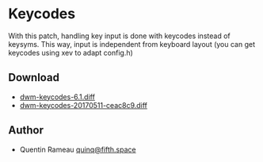 Keycodes
========
With this patch, handling key input is done with keycodes instead of keysyms.
This way, input is independent from keyboard layout (you can get keycodes 
using xev to adapt config.h)

Download
--------
* [dwm-keycodes-6.1.diff](dwm-keycodes-6.1.diff)
* [dwm-keycodes-20170511-ceac8c9.diff](dwm-keycodes-20170511-ceac8c9.diff)

Author
------
* Quentin Rameau <quinq@fifth.space>
